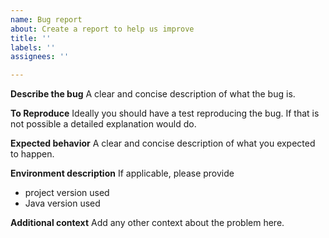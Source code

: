 ```yaml
---
name: Bug report
about: Create a report to help us improve
title: ''
labels: ''
assignees: ''

---
```


**Describe the bug**
A clear and concise description of what the bug is.

**To Reproduce**
Ideally you should have a test reproducing the bug. If that is not possible a detailed explanation would do.

**Expected behavior**
A clear and concise description of what you expected to happen.

**Environment description**
If applicable, please provide 

* project version used 
* Java version used

**Additional context**
Add any other context about the problem here.
